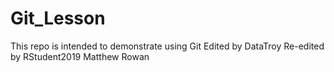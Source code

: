 # Git_Lesson
This repo is intended to demonstrate using Git
Edited by DataTroy
Re-edited by RStudent2019
Matthew Rowan